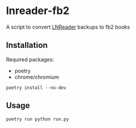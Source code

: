 # lnreader-fb2

A script to convert [LNReader](https://github.com/LNReader/lnreader) backups to fb2 books

## Installation

Required packages:

- poetry
- chrome/chromium

```shell
poetry install --no-dev
```

## Usage

```shell
poetry run python run.py
```
